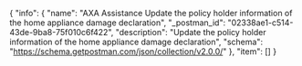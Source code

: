 {
  "info": {
    "name": "AXA Assistance Update the policy holder information of the home appliance damage declaration",
    "_postman_id": "02338ae1-c514-43de-9ba8-75f010c6f422",
    "description": "Update the policy holder information of the home appliance damage declaration",
    "schema": "https://schema.getpostman.com/json/collection/v2.0.0/"
  },
  "item": []
}
